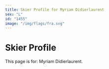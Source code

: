 ```yaml
---
title: Skier Profile for Myriam Didierlaurent
sex: "L"
id: "1455"
image: "/img/flags/fra.svg" 
---
```


# Skier Profile

This page is for: Myriam Didierlaurent.
    